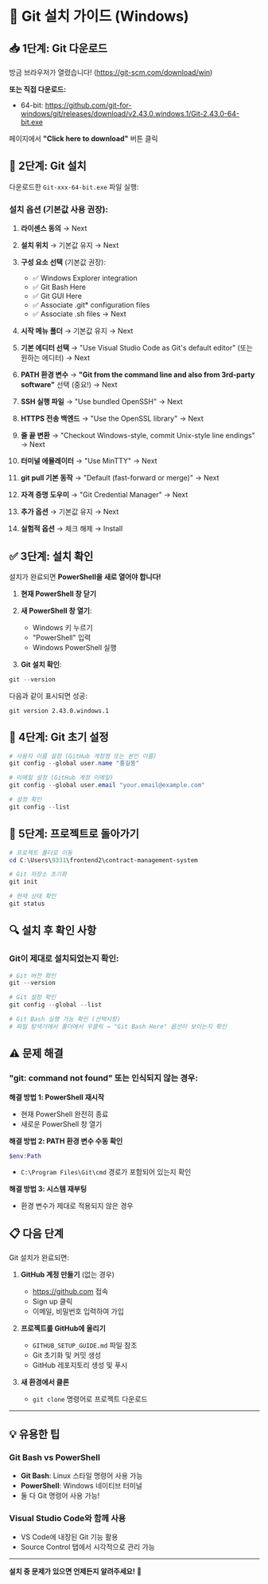 # 🔧 Git 설치 가이드 (Windows)

## 📥 1단계: Git 다운로드

방금 브라우저가 열렸습니다! (https://git-scm.com/download/win)

**또는 직접 다운로드:**
- 64-bit: https://github.com/git-for-windows/git/releases/download/v2.43.0.windows.1/Git-2.43.0-64-bit.exe

페이지에서 **"Click here to download"** 버튼 클릭

## 🔨 2단계: Git 설치

다운로드한 `Git-xxx-64-bit.exe` 파일 실행:

### 설치 옵션 (기본값 사용 권장):

1. **라이센스 동의** → Next

2. **설치 위치** → 기본값 유지 → Next

3. **구성 요소 선택** (기본값 권장):
   - ✅ Windows Explorer integration
   - ✅ Git Bash Here
   - ✅ Git GUI Here
   - ✅ Associate .git* configuration files
   - ✅ Associate .sh files
   → Next

4. **시작 메뉴 폴더** → 기본값 유지 → Next

5. **기본 에디터 선택** → "Use Visual Studio Code as Git's default editor" (또는 원하는 에디터) → Next

6. **PATH 환경 변수** → **"Git from the command line and also from 3rd-party software"** 선택 (중요!) → Next

7. **SSH 실행 파일** → "Use bundled OpenSSH" → Next

8. **HTTPS 전송 백엔드** → "Use the OpenSSL library" → Next

9. **줄 끝 변환** → "Checkout Windows-style, commit Unix-style line endings" → Next

10. **터미널 에뮬레이터** → "Use MinTTY" → Next

11. **git pull 기본 동작** → "Default (fast-forward or merge)" → Next

12. **자격 증명 도우미** → "Git Credential Manager" → Next

13. **추가 옵션** → 기본값 유지 → Next

14. **실험적 옵션** → 체크 해제 → Install

## ✅ 3단계: 설치 확인

설치가 완료되면 **PowerShell을 새로 열어야 합니다!**

1. **현재 PowerShell 창 닫기**

2. **새 PowerShell 창 열기**:
   - Windows 키 누르기
   - "PowerShell" 입력
   - Windows PowerShell 실행

3. **Git 설치 확인**:
```powershell
git --version
```

다음과 같이 표시되면 성공:
```
git version 2.43.0.windows.1
```

## 🎯 4단계: Git 초기 설정

```powershell
# 사용자 이름 설정 (GitHub 계정명 또는 본인 이름)
git config --global user.name "홍길동"

# 이메일 설정 (GitHub 계정 이메일)
git config --global user.email "your.email@example.com"

# 설정 확인
git config --list
```

## 🚀 5단계: 프로젝트로 돌아가기

```powershell
# 프로젝트 폴더로 이동
cd C:\Users\9331\frontend2\contract-management-system

# Git 저장소 초기화
git init

# 현재 상태 확인
git status
```

## 🔍 설치 후 확인 사항

### Git이 제대로 설치되었는지 확인:
```powershell
# Git 버전 확인
git --version

# Git 설정 확인
git config --global --list

# Git Bash 실행 가능 확인 (선택사항)
# 파일 탐색기에서 폴더에서 우클릭 → "Git Bash Here" 옵션이 보이는지 확인
```

## ⚠️ 문제 해결

### "git: command not found" 또는 인식되지 않는 경우:

**해결 방법 1: PowerShell 재시작**
- 현재 PowerShell 완전히 종료
- 새로운 PowerShell 창 열기

**해결 방법 2: PATH 환경 변수 수동 확인**
```powershell
$env:Path
```
- `C:\Program Files\Git\cmd` 경로가 포함되어 있는지 확인

**해결 방법 3: 시스템 재부팅**
- 환경 변수가 제대로 적용되지 않은 경우

## 📋 다음 단계

Git 설치가 완료되면:

1. **GitHub 계정 만들기** (없는 경우)
   - https://github.com 접속
   - Sign up 클릭
   - 이메일, 비밀번호 입력하여 가입

2. **프로젝트를 GitHub에 올리기**
   - `GITHUB_SETUP_GUIDE.md` 파일 참조
   - Git 초기화 및 커밋 생성
   - GitHub 레포지토리 생성 및 푸시

3. **새 환경에서 클론**
   - `git clone` 명령어로 프로젝트 다운로드

---

## 💡 유용한 팁

### Git Bash vs PowerShell
- **Git Bash**: Linux 스타일 명령어 사용 가능
- **PowerShell**: Windows 네이티브 터미널
- 둘 다 Git 명령어 사용 가능!

### Visual Studio Code와 함께 사용
- VS Code에 내장된 Git 기능 활용
- Source Control 탭에서 시각적으로 관리 가능

---

**설치 중 문제가 있으면 언제든지 알려주세요!** 🚀 